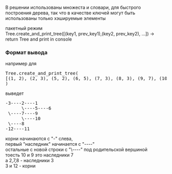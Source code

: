 В решении использованы множеста и словари, для быстрого построения дерева, 
так что в качестве ключей могут быть использованы только хэшируемые элементы

пакетный режим <br>
Tree.create_and_print_tree([(key1, prev_key1),(key2, prev_key2), ...]) -> return Tree and print in console

<h3>Формат вывода </h3>
например для
<pre>
Tree.create_and_print_tree(
[(1, 2), (2, 3), (5, 2), (6, 5), (7, 3), (8, 3), (9, 7), (10, 7), (11, 12)]
)
</pre>
выведет 
<pre>
-3----2----1
      \----5----6
 \----7----9
      \----10
 \----8
-12----11
</pre>
корни начинаются с "-" слева,<br>
первый "наследник" начинается с "----"<br>
остальные с новой строки с "\----"
под родительской вершиной<br>
тоесть 10 и 9 это наследники 7<br>
а 2,7,8 - наследники 3<br>
3 и 12 - корни
